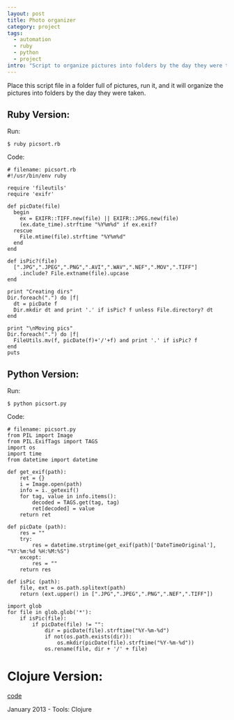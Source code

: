 ```yaml
--- 
layout: post
title: Photo organizer
category: project
tags:
  - automation
  - ruby
  - python
  - project
intro: "Script to organize pictures into folders by the day they were taken"
---
```


Place this script file in a folder full of pictures, run it, and it will organize
the pictures into folders by the day they were taken. 

## Ruby Version:

Run:

    $ ruby picsort.rb

Code:

    # filename: picsort.rb
    #!/usr/bin/env ruby

    require 'fileutils'
    require 'exifr'
    
    def picDate(file)
      begin 
        ex = EXIFR::TIFF.new(file) || EXIFR::JPEG.new(file)
        (ex.date_time).strftime "%Y%m%d" if ex.exif?
      rescue
        File.mtime(file).strftime "%Y%m%d"
      end
    end
    
    def isPic?(file)
      [".JPG",".JPEG",".PNG",".AVI",".WAV",".NEF",".MOV",".TIFF"]
        .include? File.extname(file).upcase
    end
    
    print "Creating dirs"
    Dir.foreach(".") do |f|
      dt = picDate f 
      Dir.mkdir dt and print '.' if isPic? f unless File.directory? dt
    end
    
    print "\nMoving pics"
    Dir.foreach(".") do |f| 
      FileUtils.mv(f, picDate(f)+'/'+f) and print '.' if isPic? f
    end
    puts
    

## Python Version:

Run:

    $ python picsort.py

Code:

    # filename: picsort.py
    from PIL import Image
    from PIL.ExifTags import TAGS
    import os
    import time
    from datetime import datetime

    def get_exif(path):
        ret = {}
        i = Image.open(path)
        info = i._getexif()
        for tag, value in info.items():
            decoded = TAGS.get(tag, tag)
            ret[decoded] = value
        return ret

    def picDate (path):
        res = ""
        try:
            res = datetime.strptime(get_exif(path)['DateTimeOriginal'], "%Y:%m:%d %H:%M:%S")
        except:
            res = ""
        return res

    def isPic (path):
        file, ext = os.path.splitext(path)
        return (ext.upper() in [".JPG",".JPEG",".PNG",".NEF",".TIFF"])

    import glob
    for file in glob.glob('*'):
        if isPic(file):
            if picDate(file) != "":
                dir = picDate(file).strftime("%Y-%m-%d")
                if not(os.path.exists(dir)):
                    os.mkdir(picDate(file).strftime("%Y-%m-%d"))
                os.rename(file, dir + '/' + file)



# Clojure Version:

[code](https://github.com/al3xandr3/picsort)

January 2013 - Tools: Clojure